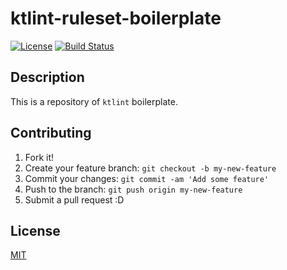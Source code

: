 # ktlint-ruleset-boilerplate

[![License](https://img.shields.io/github/license/ohtomi/ktlint-ruleset-boilerplate.svg)](LICENSE)
[![Build Status](https://travis-ci.org/ohtomi/ktlint-ruleset-boilerplate.svg?branch=master)](https://travis-ci.org/ohtomi/ktlint-ruleset-boilerplate)

## Description

This is a repository of `ktlint` boilerplate.

## Contributing

1. Fork it!
1. Create your feature branch: `git checkout -b my-new-feature`
1. Commit your changes: `git commit -am 'Add some feature'`
1. Push to the branch: `git push origin my-new-feature`
1. Submit a pull request :D

## License

[MIT](https://ohtomi.mit-license.org)
